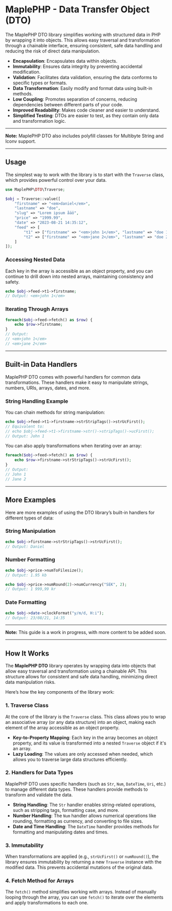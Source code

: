 
# MaplePHP - Data Transfer Object (DTO)

The MaplePHP DTO library simplifies working with structured data in PHP by wrapping it into objects. This allows easy traversal and transformation through a chainable interface, ensuring consistent, safe data handling and reducing the risk of direct data manipulation.

- **Encapsulation**: Encapsulates data within objects.
- **Immutability**: Ensures data integrity by preventing accidental modification.
- **Validation**: Facilitates data validation, ensuring the data conforms to specific types or formats.
- **Data Transformation**: Easily modify and format data using built-in methods.
- **Low Coupling**: Promotes separation of concerns, reducing dependencies between different parts of your code.
- **Improved Readability**: Makes code cleaner and easier to understand.
- **Simplified Testing**: DTOs are easier to test, as they contain only data and transformation logic.

---

**Note:** MaplePHP DTO also includes polyfill classes for Multibyte String and Iconv support.

---

## Usage

The simplest way to work with the library is to start with the `Traverse` class, which provides powerful control over your data.

```php
use MaplePHP\DTO\Traverse;

$obj = Traverse::value([
    "firstname" => "<em>daniel</em>",
    "lastname" => "doe",
    "slug" => "Lorem ipsum åäö",
    "price" => "1999.99",
    "date" => "2023-08-21 14:35:12",
    "feed" => [
        "t1" => ["firstname" => "<em>john 1</em>", "lastname" => "doe 1"],
        "t2" => ["firstname" => "<em>jane 2</em>", "lastname" => "doe 2"]
    ]
]);
```

### Accessing Nested Data
Each key in the array is accessible as an object property, and you can continue to drill down into nested arrays, maintaining consistency and safety.

```php
echo $obj->feed->t1->firstname;
// Output: <em>john 1</em>
```

### Iterating Through Arrays

```php
foreach($obj->feed->fetch() as $row) {
    echo $row->firstname;
}
// Output:
// <em>john 1</em>
// <em>jane 2</em>
```

---

## Built-in Data Handlers

MaplePHP DTO comes with powerful handlers for common data transformations. These handlers make it easy to manipulate strings, numbers, URIs, arrays, dates, and more.

### String Handling Example

You can chain methods for string manipulation:

```php
echo $obj->feed->t1->firstname->strStripTags()->strUcFirst();
// Equivalent to:
// echo $obj->feed->t1->firstname->str()->stripTags()->ucFirst();
// Output: John 1
```

You can also apply transformations when iterating over an array:

```php
foreach($obj->feed->fetch() as $row) {
    echo $row->firstname->strStripTags()->strUcFirst();
}
// Output:
// John 1
// Jane 2
```

---

## More Examples

Here are more examples of using the DTO library’s built-in handlers for different types of data:

### String Manipulation

```php
echo $obj->firstname->strStripTags()->strUcFirst();
// Output: Daniel
```

### Number Formatting

```php
echo $obj->price->numToFilesize();
// Output: 1.95 kb

echo $obj->price->numRound(2)->numCurrency("SEK", 2);
// Output: 1 999,99 kr
```

### Date Formatting

```php
echo $obj->date->clockFormat("y/m/d, H:i");
// Output: 23/08/21, 14:35
```

---

**Note:** This guide is a work in progress, with more content to be added soon.

---

## How It Works

The **MaplePHP DTO** library operates by wrapping data into objects that allow easy traversal and transformation using a chainable API. This structure allows for consistent and safe data handling, minimizing direct data manipulation risks.

Here’s how the key components of the library work:

### 1. **Traverse Class**

At the core of the library is the `Traverse` class. This class allows you to wrap an associative array (or any data structure) into an object, making each element of the array accessible as an object property.

- **Key-to-Property Mapping**: Each key in the array becomes an object property, and its value is transformed into a nested `Traverse` object if it's an array.
- **Lazy Loading**: The values are only accessed when needed, which allows you to traverse large data structures efficiently.

### 2. **Handlers for Data Types**

MaplePHP DTO uses specific handlers (such as `Str`, `Num`, `DateTime`, `Uri`, etc.) to manage different data types. These handlers provide methods to transform and validate the data.

- **String Handling**: The `Str` handler enables string-related operations, such as stripping tags, formatting case, and more.
- **Number Handling**: The `Num` handler allows numerical operations like rounding, formatting as currency, and converting to file sizes.
- **Date and Time Handling**: The `DateTime` handler provides methods for formatting and manipulating dates and times.

### 3. **Immutability**

When transformations are applied (e.g., `strUcFirst()` or `numRound()`), the library ensures immutability by returning a new `Traverse` instance with the modified data. This prevents accidental mutations of the original data.

### 4. **Fetch Method for Arrays**

The `fetch()` method simplifies working with arrays. Instead of manually looping through the array, you can use `fetch()` to iterate over the elements and apply transformations to each one.
